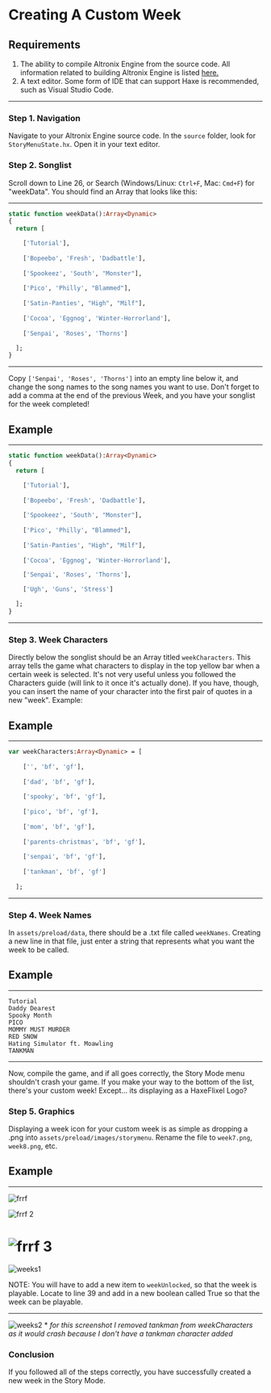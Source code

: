 # Creating A Custom Week

## Requirements
1. The ability to compile Altronix Engine from the source code. All information related to building Altronix Engine is listed [here.](https://kadedev.github.io/Kade-Engine/building)
2. A text editor. Some form of IDE that can support Haxe is recommended, such as Visual Studio Code.

---
### Step 1. Navigation
Navigate to your Altronix Engine source code. In the `source` folder, look for `StoryMenuState.hx`. Open it in your text editor.

### Step 2. Songlist

Scroll down to Line 26, or Search (Windows/Linux: `Ctrl+F`, Mac: `Cmd+F`) for "weekData". You should find an Array that looks like this:

---

```haxe
static function weekData():Array<Dynamic>
{
  return [

    ['Tutorial'],
		
    ['Bopeebo', 'Fresh', 'Dadbattle'],
		
    ['Spookeez', 'South', "Monster"],
		
    ['Pico', 'Philly', "Blammed"],
		
    ['Satin-Panties', "High", "Milf"],
		
    ['Cocoa', 'Eggnog', 'Winter-Horrorland'],
		
    ['Senpai', 'Roses', 'Thorns']

  ];
}
```

---

Copy `['Senpai', 'Roses', 'Thorns']` into an empty line below it, and change the song names to the song names you want to use.
Don't forget to add a comma at the end of the previous Week, and you have your songlist for the week completed!

Example
---

---

```haxe
static function weekData():Array<Dynamic>
{
  return [

    ['Tutorial'],
		
    ['Bopeebo', 'Fresh', 'Dadbattle'],
		
    ['Spookeez', 'South', "Monster"],
		
    ['Pico', 'Philly', "Blammed"],
		
    ['Satin-Panties', "High", "Milf"],
		
    ['Cocoa', 'Eggnog', 'Winter-Horrorland'],

    ['Senpai', 'Roses', 'Thorns'],

    ['Ugh', 'Guns', 'Stress']

  ];
}
```
 
---
 
### Step 3. Week Characters
Directly below the songlist should be an Array titled `weekCharacters`. This array tells the game what characters to display in the top yellow bar when a certain week is selected.
It's not very useful unless you followed the Characters guide (will link to it once it's actually done). If you have, though, you can insert the name of your character into the first pair of quotes in a new "week". Example:

Example
---

---

```haxe
var weekCharacters:Array<Dynamic> = [
		
    ['', 'bf', 'gf'],
		
    ['dad', 'bf', 'gf'],
		
    ['spooky', 'bf', 'gf'],
		
    ['pico', 'bf', 'gf'],
		
    ['mom', 'bf', 'gf'],
		
    ['parents-christmas', 'bf', 'gf'],
		
    ['senpai', 'bf', 'gf'],
    
    ['tankman', 'bf', 'gf']
	
  ];
```

---

### Step 4. Week Names

In `assets/preload/data`, there should be a .txt file called `weekNames`. Creating a new line in that file, just enter a string that represents what you want the week to be called.

Example
---

---
```
Tutorial
Daddy Dearest
Spooky Month
PICO
MOMMY MUST MURDER
RED SNOW
Hating Simulator ft. Moawling
TANKMAN
```

---

  Now, compile the game, and if all goes correctly, the Story Mode menu shouldn't crash your game. If you make your way to the bottom of the list, there's your custom week! Except... its displaying as a HaxeFlixel Logo?
  
### Step 5. Graphics
  
Displaying a week icon for your custom week is as simple as dropping a .png into `assets/preload/images/storymenu`. Rename the file to `week7.png`, `week8.png`, etc.

Example
---

---


![frrf](https://user-images.githubusercontent.com/68293280/118160164-cdab6d00-b3d2-11eb-9b29-a940eaf45025.png)

![frrf 2](https://user-images.githubusercontent.com/68293280/118160865-b8830e00-b3d3-11eb-8a23-818a1b4cfdb2.png)

![frrf 3](https://user-images.githubusercontent.com/68293280/118161461-7908f180-b3d4-11eb-89fa-e531ae5804d8.png)
=======
![weeks1](https://user-images.githubusercontent.com/55949451/122635123-69bb4900-d0e2-11eb-8bcc-1071cfda4e35.png)

NOTE: You will have to add a new item to `weekUnlocked`, so that the week is playable.
Locate to line 39 and add in a new boolean called True so that the week can be playable.


---

![weeks2](https://user-images.githubusercontent.com/55949451/122635129-763fa180-d0e2-11eb-841e-3456e74a50ba.png) \* *for this screenshot I removed tankman from weekCharacters as it would crash because I don't have a tankman character added*
### Conclusion

If you followed all of the steps correctly, you have successfully created a new week in the Story Mode.
